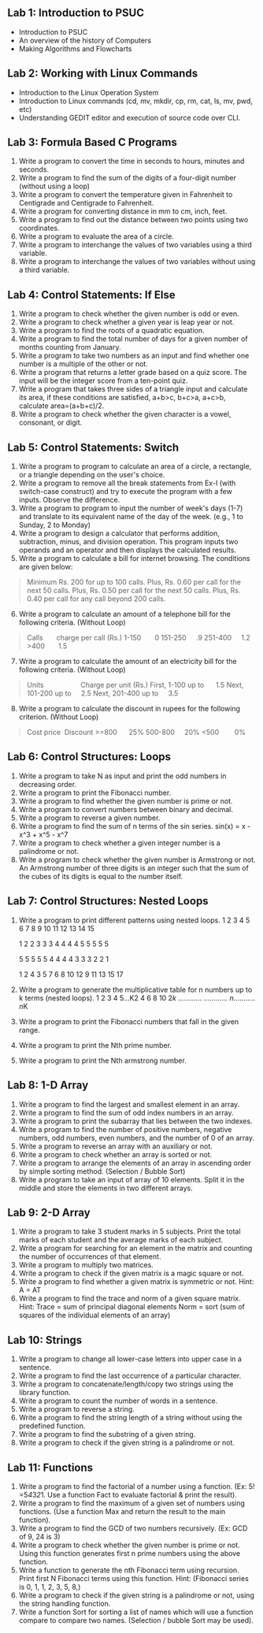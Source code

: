 ## Lab 1: Introduction to PSUC

- Introduction to PSUC
- An overview of the history of Computers
- Making Algorithms and Flowcharts

## Lab 2: Working with Linux Commands

- Introduction to the Linux Operation System
- Introduction to Linux commands (cd, mv, mkdir, cp, rm, cat, ls, mv, pwd, etc)
- Understanding GEDIT editor and execution of source code over CLI.

## Lab 3: Formula Based C Programs

1. Write a program to convert the time in seconds to hours, minutes and seconds.
2. Write a program to find the sum of the digits of a four-digit number (without using a loop)
3. Write a program to convert the temperature given in Fahrenheit to Centigrade and Centigrade to Fahrenheit.
4. Write a program for converting distance in mm to cm, inch, feet.
5. Write a program to find out the distance between two points using two coordinates.
6. Write a program to evaluate the area of a circle.
7. Write a program to interchange the values of two variables using a third variable.
8. Write a program to interchange the values of two variables without using a third variable.

## Lab 4: Control Statements: If Else

1. Write a program to check whether the given number is odd or even.
2. Write a program to check whether a given year is leap year or not.
3. Write a program to find the roots of a quadratic equation.
4. Write a program to find the total number of days for a given number of months counting from January.
5. Write a program to take two numbers as an input and find whether one number is a multiple of the other or not.
6. Write a program that returns a letter grade based on a quiz score. The input will be the integer score from a ten-point quiz.
7. Write a program that takes three sides of a triangle input and calculate its area, if these conditions are satisfied, a+b>c, b+c>a, a+c>b, calculate area=(a+b+c)/2.
8. Write a program to check whether the given character is a vowel, consonant, or digit.

## Lab 5: Control Statements: Switch

1. Write a program to program to calculate an area of a circle, a rectangle, or a triangle depending on the user's choice.
2. Write a program to remove all the break statements from Ex-I (with switch-case construct) and try to execute the program with a few inputs. Observe the difference.
3. Write a program to program to input the number of week's days (1-7) and translate to its equivalent name of the day of the week. (e.g., 1 to Sunday, 2 to Monday)
4. Write a program to design a calculator that performs addition, subtraction, minus, and division operation. This program inputs two operands and an operator and then displays the calculated results.
5. Write a program to calculate a bill for internet browsing. The conditions are given below:
> Minimum Rs. 200 for up to 100 calls.
Plus, Rs. 0.60 per call for the next 50 calls.
Plus, Rs. 0.50 per call for the next 50 calls.
Plus, Rs. 0.40 per call for any call beyond 200 calls.
6. Write a program to calculate an amount of a telephone bill for the following criteria. (Without Loop)
> Calls       charge per call (Rs.)
1-150       0
151-250     .9
251-400     1.2
\>400       1.5
7. Write a program to calculate the amount of an electricity bill for the following criteria. (Without Loop)
> Units                   Charge per unit (Rs.)
First, 1-100 up to      1.5
Next, 101-200 up to     2.5
Next, 201-400 up to     3.5
8. Write a program to calculate the discount in rupees for the following criterion. (Without Loop)
> Cost price  Discount
\>=800      25%
500-800     20%
<500        0%

## Lab 6: Control Structures: Loops

1. Write a program to take N as input and print the odd numbers in decreasing order.
2. Write a program to print the Fibonacci number.
3. Write a program to find whether the given number is prime or not.
4. Write a program to convert numbers between binary and decimal.
5. Write a program to reverse a given number.
6. Write a program to find the sum of n terms of the sin series. sin(x) = x - x^3 + x^5 - x^7
7. Write a program to check whether a given integer number is a palindrome or not.
8. Write a program to check whether the given number is Armstrong or not. An Armstrong number of three digits is an integer such that the sum of the cubes of its digits is equal to the number itself.

## Lab 7: Control Structures: Nested Loops

1. Write a program to print different patterns using nested loops.
	1
	2 3
	4 5 6
	7 8 9 10
	11 12 13 14 15
	
	1
	2 2
	3 3 3
	4 4 4 4
	5 5 5 5 5
	
	5 5 5 5 5
	4 4 4 4
	3 3 3
	2 2
	1
	
	1
	2 4
	3 5 7
	6 8 10 12
	9 11 13 15 17
2. Write a program to generate the multiplicative table for n numbers up to k terms (nested loops).
	1 2 3 4 5...K2
	4 6 8 10 2*k
	............
	............
	n........... n*K
3. Write a program to print the Fibonacci numbers that fall in the given range.
4. Write a program to print the Nth prime number.
5. Write a program to print the Nth armstrong number.

## Lab 8: 1-D Array

1. Write a program to find the largest and smallest element in an array.
2. Write a program to find the sum of odd index numbers in an array.
3. Write a program to print the subarray that lies between the two indexes.
4. Write a program to find the number of positive numbers, negative numbers, odd numbers, even numbers, and the number of 0 of an array.
5. Write a program to reverse an array with an auxiliary or not.
6. Write a program to check whether an array is sorted or not.
7. Write a program to arrange the elements of an array in ascending order by simple sorting method. (Selection / Bubble Sort)
8. Write a program to take an input of array of 10 elements. Split it in the middle and store the elements in two different arrays.

## Lab 9: 2-D Array

1. Write a program to take 3 student marks in 5 subjects. Print the total marks of each student and the average marks of each subject.
2. Write a program for searching for an element in the matrix and counting the number of occurrences of that element.
3. Write a program to multiply two matrices.
4. Write a program to check if the given matrix is a magic square or not.
5. Write a program to find whether a given matrix is symmetric or not. Hint: A = AT
6. Write a program to find the trace and norm of a given square matrix. Hint: Trace = sum of principal diagonal elements Norm = sort (sum of squares of the individual elements of an array)

## Lab 10: Strings

1. Write a program to change all lower-case letters into upper case in a sentence.
2. Write a program to find the last occurrence of a particular character.
3. Write a program to concatenate/length/copy two strings using the library function.
4. Write a program to count the number of words in a sentence.
5. Write a program to reverse a string.
6. Write a program to find the string length of a string without using the predefined function.
7. Write a program to find the substring of a given string.
8. Write a program to check if the given string is a palindrome or not.

## Lab 11: Functions

1. Write a program to find the factorial of a number using a function. (Ex: 5! =5*4*3*2*1. Use a function Fact to evaluate factorial & print the result).
2. Write a program to find the maximum of a given set of numbers using functions. (Use a function Max and return the result to the main function).
3. Write a program to find the GCD of two numbers recursively. (Ex: GCD of 9, 24 is 3)
4. Write a program to check whether the given number is prime or not. Using this function generates first n prime numbers using the above function.
5. Write a function to generate the nth Fibonacci term using recursion. Print first N Fibonacci terms using this function. Hint: (Fibonacci series is 0, 1, 1, 2, 3, 5, 8,)
6. Write a program to check if the given string is a palindrome or not, using the string handling function.
7. Write a function Sort for sorting a list of names which will use a function compare to compare two names. (Selection / bubble Sort may be used).